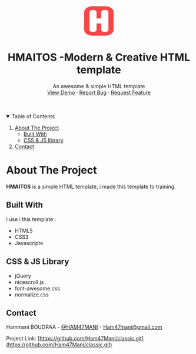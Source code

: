 <!--
 * Template Name      : Hmaitos Studio
 * Template Version   : V 1.0.0
 * Template Url       : .....................
 * Language           : HTML5, CSS3, jQuery 
 * Contact Me : Skaype   :- Hammani
 *				Facebook :- Ham mani
 *				Email    :- Ham47mani@gmail.com
-->



<!-- PROJECT LOGO -->
<br />
<p align="center">
  <a href="">
    <img src="img/logo.png" alt="Logo" width="80" height="80">
  </a>

  <h1 align="center">HMAITOS -Modern & Creative HTML template</h1>

  <p align="center">
    An awesome & simple HTML template 
    <br />
    <a href="">View Demo</a>
    ·
    <a href="">Report Bug</a>
    ·
    <a href="">Request Feature</a>
  </p>
</p>

<br />
<br />



<!-- TABLE OF CONTENTS -->
<details open="open">
  <summary>Table of Contents</summary>
  <ol>
    <li>
      <a href="#about-the-project">About The Project</a>
      <ul>
        <li><a href="#built-with">Built With</a></li>
        <li><a href="#CSS & JS Library">CSS & JS library</a></li>
      </ul>
    </li>
    <li><a href="#contact">Contact</a></li>
  </ol>
</details>



<!-- ABOUT THE PROJECT -->
# About The Project


<b>HMAITOS</b> is a simple HTML template, i made this template to training.

## Built With

I use i this template :

* HTML5
* CSS3
* Javascripte

## CSS & JS Library
* jQuery
* nicescroll.js
* font-awesome.css
* normalize.css

<!-- CONTACT -->
## Contact

Hammani BOUDRAA - [@HAM47MANI](https://twitter.com/Ham7Mani) - Ham47mani@gmail.com

Project Link: [https://github.com/Ham47Mani/classic.git](https://github.com/Ham47Mani/classic.git)
